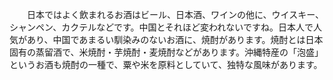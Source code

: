 　　日本ではよく飲まれるお酒はビール、日本酒、ワインの他に、ウイスキー、シャンペン、カクテルなどです。中国とそれほど変われないですね。日本人で人気があり、中国であまるい馴染みのないお酒に、焼酎があります。焼酎とは日本固有の蒸留酒で、米焼酎・芋焼酎・麦焼酎などがあります。沖縄特産の「泡盛」というお酒も焼酎の一種で、粟や米を原料としていて、独特な風味があります。